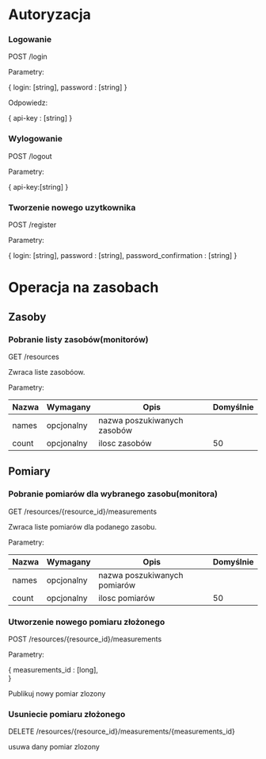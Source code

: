 # Autoryzacja

### Logowanie
POST /login

Parametry:

{
    login: [string],
    password : [string]
}

Odpowiedz:

{
    api-key : [string]
}

### Wylogowanie
POST /logout

Parametry:

{
    api-key:[string]
}

### Tworzenie nowego uzytkownika
POST /register

Parametry:

{
    login: [string],
    password : [string], 
    password_confirmation : [string]
}

# Operacja na zasobach


## Zasoby

### Pobranie listy zasobów(monitorów)
GET /resources

Zwraca liste zasobóow.

Parametry:

| Nazwa | Wymagany | Opis | Domyślnie |
|-------|----------|------|-----------|
| names | opcjonalny | nazwa poszukiwanych zasobów | |
| count | opcjonalny | ilosc zasobów | 50 |


## Pomiary

### Pobranie pomiarów dla wybranego zasobu(monitora)
GET /resources/{resource_id}/measurements

Zwraca liste pomiarów dla podanego zasobu.

Parametry:

| Nazwa | Wymagany | Opis | Domyślnie |
|-------|----------|------|-----------|
| names | opcjonalny | nazwa poszukiwanych pomiarów | |
| count | opcjonalny | ilosc pomiarów | 50 |

### Utworzenie nowego pomiaru złożonego
POST /resources/{resource_id}/measurements

Parametry:

{
    measurements_id : [long],    
}

Publikuj nowy pomiar zlozony

### Usuniecie pomiaru złożonego
DELETE /resources/{resource_id}/measurements/{measurements_id}

usuwa dany pomiar zlozony